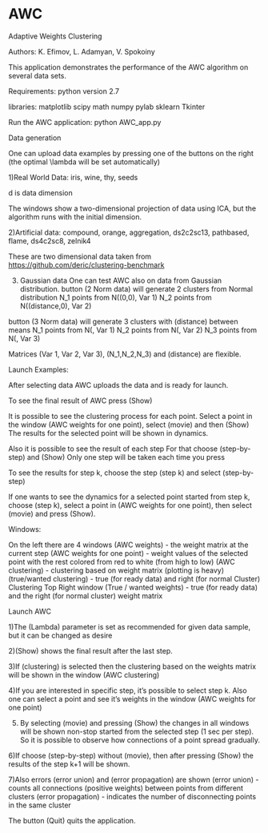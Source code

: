 # AWC
Adaptive Weights Clustering

Authors: K. Efimov, L. Adamyan, V. Spokoiny

This application demonstrates the performance of the AWC algorithm on several data sets.

Requirements:
python version 2.7

libraries:
matplotlib
scipy
math
numpy
pylab
sklearn
Tkinter


Run the AWC application: python AWC_app.py

Data generation

One can upload data examples by pressing one of the buttons on the right (the optimal \lambda will be set automatically)

1)Real World Data:
iris, wine, thy, seeds

d is data dimension

The windows show a two-dimensional projection of data using ICA, but the algorithm runs with the initial dimension.
 
2)Artificial data:
compound, orange, aggregation, ds2c2sc13, pathbased, flame, ds4c2sc8, zelnik4

These are two dimensional data taken from https://github.com/deric/clustering-benchmark

3) Gaussian data
One can test AWC also on data from Gaussian distribution.
button (2 Norm data)  will generate 2 clusters from Normal distribution
N_1 points from N((0,0), Var 1)
N_2 points from N((distance,0), Var 2)

button (3 Norm data) will generate 3 clusters with (distance) between means
N_1 points from N(, Var 1)
N_2 points from N(, Var 2)
N_3 points from N(, Var 3)

Matrices (Var 1, Var 2, Var 3), (N_1,N_2,N_3) and (distance) are flexible.

Launch Examples:

After selecting data AWC uploads the data and is ready for launch.

To see the final result of AWC press (Show)

It is possible to see the clustering process for each point.
Select a point in the window (AWC weights for one point), select  (movie) and then (Show)
The results for the selected point will be shown in dynamics.

Also it is possible to see the result of each step
For that choose (step-by-step) and (Show)
Only one step will be taken each time you press

To see the results for step k, choose the step (step k) and select (step-by-step)

If one wants to see the dynamics for a selected point started from step k, choose (step k), select a point in (AWC weights for one point), then select (movie) and press (Show).

 Windows:

On the left there are 4 windows
(AWC weights) - the weight matrix at the current step
(AWC weights for one point) - weight values of the selected point with the rest colored from red to white (from high to low)
(AWC clustering) - clustering based on weight matrix (plotting is heavy)
(true/wanted clustering) - true (for ready data) and right (for normal Cluster) Clustering
Top Right window 
(True / wanted weights) - true (for ready data) and the right (for normal cluster) weight matrix

Launch AWC

1)The (Lambda) parameter is set as recommended for given data sample, but it can be changed as desire

2)(Show) shows the final result after the last step.

3)If (clustering) is selected then the clustering based on the weights matrix will be shown in the window (AWC clustering) 

4)If you are interested in specific step, it’s possible to select step k.
Also one can select a point and see it’s weights in the window (AWC weights for one point) 

5) By selecting (movie) and pressing (Show) the changes in all windows will be shown non-stop started from the selected step (1 sec per step).
So it is possible to observe how connections of a point spread gradually.

6)If choose (step-by-step) without (movie), then after pressing (Show) the results of the step k+1 will be shown.

7)Also errors (error union) and (error propagation) are shown
(error union) - counts all connections (positive weights) between points from different clusters
(error propagation) -  indicates the number of disconnecting points in the same cluster

The button (Quit) quits the application.



